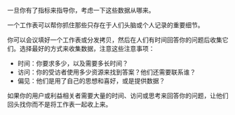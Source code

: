 一旦你有了指标来指导你，考虑一下这些数据从哪来。

一个工作表可以帮你抓住那些只存在于人们头脑或个人记录的重要细节。

你可以会议填好一个工作表或分发拷贝，然后在人们有时间回答你的问题后收集它们。选择最好的方式来收集数据，注意这些注意事项：

- 时间：你要求多少，以及需要多长时间？
- 访问：你的受访者使用多少资源来找到答案？他们还需要联系谁？
- 偏见：他们是用了自己的思想和喜好，或是提供数据？

如果你的用户或利益相关者需要大量的时间、访问或思考来回答你的问题，让他们回头找你而不是将工作表一起收上来。
